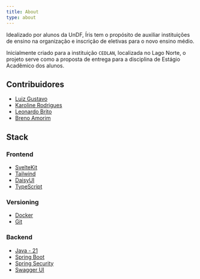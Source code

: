 ```yaml
---
title: About
type: about
---
```


Idealizado por alunos da UnDF, Íris tem o propósito de auxiliar instituições de ensino na organização e inscrição de eletivas para o novo ensino médio. 

Inicialmente criado para a instituição `CEDLAN`, localizada no Lago Norte, o projeto serve como a proposta de entrega para a disciplina de Estágio Acadêmico dos alunos.

## Contribuidores
- [Luiz Gustavo](https://github.com/1917dc)
- [Karoline Rodrigues](https://github.com/krol-rustns)
- [Leonardo Brito](https://github.com/D0ntP4nic42)
- [Breno Amorim](https://github.com/brenoakese)

## Stack
### Frontend
- [SvelteKit](https://svelte.dev/)
- [Tailwind](https://tailwindcss.com/)
- [DaisyUI](https://daisyui.com/)
- [TypeScript](https://www.typescriptlang.org/)
### Versioning
- [Docker](https://www.docker.com/)
- [Git](https://git-scm.com/)
### Backend
- [Java - 21](https://www.java.com/en/)
- [Spring Boot](https://spring.io/projects/spring-boot)
- [Spring Security](https://spring.io/projects/spring-security)
- [Swagger UI](https://swagger.io/tools/swagger-ui/)